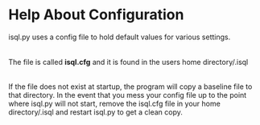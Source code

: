 # Help About Configuration
isql.py uses a config file to hold default values for various settings.
######
The file is called **isql.cfg** and it is found in the users home directory/.isql
######
If the file does not exist at startup, the program will copy a baseline file to that directory.
In the event that you mess your config file up to the point where isql.py will not start, remove
the isql.cfg file in your home directory/.isql and restart isql.py to get a clean copy.

##
